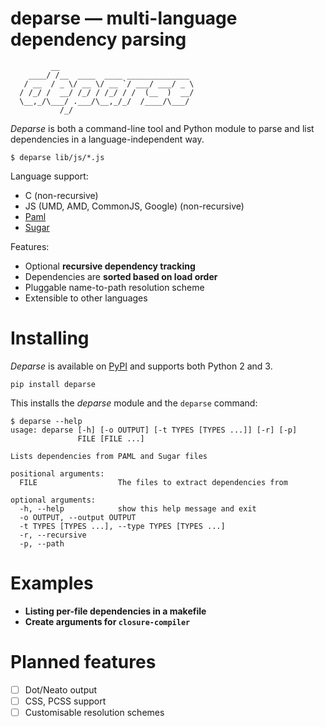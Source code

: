 deparse ― multi-language dependency parsing
===========================================

```
         __                              
    ____/ /__  ____  ____ ______________ 
   / __  / _ \/ __ \/ __ `/ ___/ ___/ _ \
  / /_/ /  __/ /_/ / /_/ / /  (__  )  __/
  \__,_/\___/ .___/\__,_/_/  /____/\___/ 
           /_/                           

```

*Deparse* is both a command-line tool and Python module to parse and list
dependencies in a language-independent way.

```shell
$ deparse lib/js/*.js
```

Language support:

- C (non-recursive)
- JS (UMD, AMD, CommonJS, Google) (non-recursive)
- [Paml](https://github.com/sebastien/paml)
- [Sugar](https://github.com/sebastien/sugar)

Features:

- Optional **recursive dependency tracking**
- Dependencies are **sorted based on load order**
- Pluggable name-to-path resolution scheme
- Extensible to other languages

Installing
==========

*Deparse* is available on [PyPI](https://pypi.python.org/pypi/deparse) and 
supports both Python 2 and 3.

```shell
pip install deparse
```

This installs the *deparse* module and the `deparse` command:

```shell
$ deparse --help
usage: deparse [-h] [-o OUTPUT] [-t TYPES [TYPES ...]] [-r] [-p]
               FILE [FILE ...]

Lists dependencies from PAML and Sugar files

positional arguments:
  FILE                  The files to extract dependencies from

optional arguments:
  -h, --help            show this help message and exit
  -o OUTPUT, --output OUTPUT
  -t TYPES [TYPES ...], --type TYPES [TYPES ...]
  -r, --recursive
  -p, --path
```

Examples
========

- **Listing per-file dependencies in a makefile**
- **Create arguments for `closure-compiler`**


Planned features
================

- [ ] Dot/Neato output
- [ ] CSS, PCSS support
- [ ] Customisable resolution schemes
